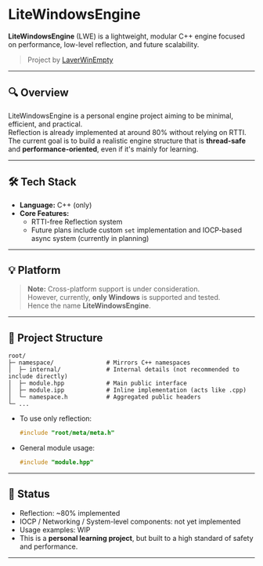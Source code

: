 # LiteWindowsEngine

**LiteWindowsEngine** (LWE) is a lightweight, modular C++ engine focused on performance, low-level reflection, and future scalability.

> Project by [LaverWinEmpty](https://github.com/LaverWinEmpty)

---

## 🔍 Overview

LiteWindowsEngine is a personal engine project aiming to be minimal, efficient, and practical.  
Reflection is already implemented at around 80% without relying on RTTI.  
The current goal is to build a realistic engine structure that is **thread-safe** and **performance-oriented**, even if it's mainly for learning.

---

## 🛠️ Tech Stack

- **Language:** C++ (only)
- **Core Features:**
  - RTTI-free Reflection system
  - Future plans include custom `set` implementation and IOCP-based async system (currently in planning)

---

## 💡 Platform

> **Note:** Cross-platform support is under consideration.  
> However, currently, **only Windows** is supported and tested.  
> Hence the name **LiteWindowsEngine**.

---

## 📁 Project Structure

```
root/
├─ namespace/               # Mirrors C++ namespaces
│  ├─ internal/             # Internal details (not recommended to include directly)
│  ├─ module.hpp            # Main public interface
│  ├─ module.ipp            # Inline implementation (acts like .cpp)
│  └─ namespace.h           # Aggregated public headers
└─ ...
```

- To use only reflection:
  ```cpp
  #include "root/meta/meta.h"
  ```
- General module usage:
  ```cpp
  #include "module.hpp"
  ```

---

## 🚧 Status

- Reflection: ~80% implemented  
- IOCP / Networking / System-level components: not yet implemented  
- Usage examples: WIP  
- This is a **personal learning project**, but built to a high standard of safety and performance.

---
